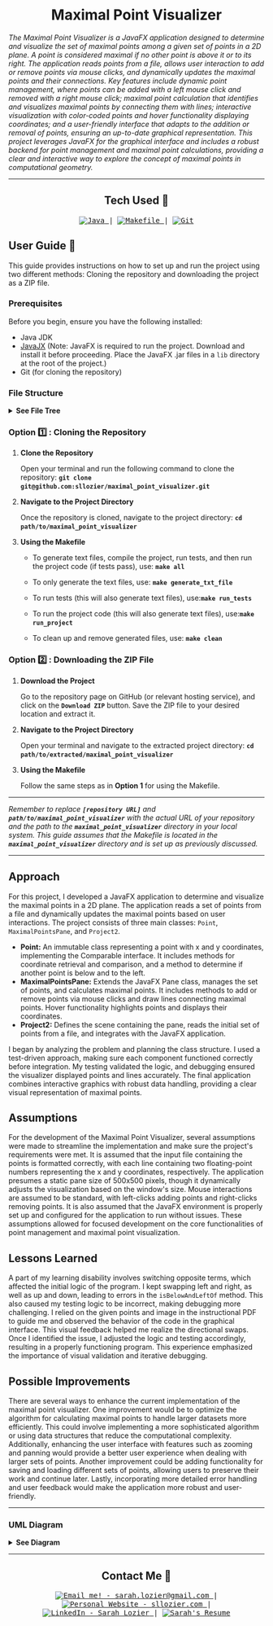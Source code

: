 <!-- Title -->
<h1 align="center">Maximal Point Visualizer</h1>
<p align="center">

<i>The Maximal Point Visualizer is a JavaFX application designed to determine and visualize the set of maximal points among a given set of points in a 2D plane. A point is considered maximal if no other point is above it or to its right. The application reads points from a file, allows user interaction to add or remove points via mouse clicks, and dynamically updates the maximal points and their connections. Key features include dynamic point management, where points can be added with a left mouse click and removed with a right mouse click; maximal point calculation that identifies and visualizes maximal points by connecting them with lines; interactive visualization with color-coded points and hover functionality displaying coordinates; and a user-friendly interface that adapts to the addition or removal of points, ensuring an up-to-date graphical representation. This project leverages JavaFX for the graphical interface and includes a robust backend for point management and maximal point calculations, providing a clear and interactive way to explore the concept of maximal points in computational geometry.
</i></p>

---

<h2 align="center">Tech Used 🧰</h2>

<!-- Tech Stack -->
<p align="center">
<kbd>
<a href="https://www.java.com/en/">
    <img alt="Java" src="https://img.shields.io/static/v1?label=&message=Java&color=ED8B00&logo=OpenJDK&logoColor=FFFFFF" />
  </a> | <a href="https://makefiletutorial.com/">
    <img alt="Makefile" src="https://img.shields.io/static/v1?label=&message=Makefile&color=6D00CC&logo=Make&logoColor=FFFFFF" />
  </a> | <a href="https://git-scm.com/">
    <img alt="Git" src="https://img.shields.io/static/v1?label=&message=Git&color=F05032&logo=Git&logoColor=FFFFFF" />
  </a>
  
  </kbd>
</p>

## User Guide 📔

This guide provides instructions on how to set up and run the project using two different methods: Cloning the repository and downloading the project as a ZIP file.

### Prerequisites

Before you begin, ensure you have the following installed:

- Java JDK
- [JavaJX](https://openjdk.org/) (Note: JavaFX is required to run the project. Download and install it before proceeding. Place the JavaFX .jar files in a `lib` directory at the root of the project.)
- Git (for cloning the repository)

### File Structure

<details>
<summary><b>See File Tree</b></summary>

The suggested file structure for your project is as follows:

```

.
└── maximal_point_visualizer/
    ├── bin/
    │   ├── docs/
    │   │   └── points.txt
    │   ├── main/
    │   │   └── .class files
    │   └── test/
    │       └── .class files
    ├── lib/
    │   └── javafx.jar files
    ├── public/
    │   └── project2_uml.png
    ├── src/
    │   ├── main/
    │   │   ├── Controller.java
    │   │   ├── main.fxml
    │   │   ├── MaximalPointsPane.java
    │   │   ├── Point.java
    │   │   └── Project2.java
    │   └── test/
    │       ├── GeneratePointsFile.java
    │       ├── MaximalPointsPaneTest.java
    │       ├── PointTest.java
    │       ├── Project2Test.java
    │       └── TestRunner.java
    ├── .gitignore
    ├── Makefile
    └── README.md

```

</details>

### Option 1️⃣ : Cloning the Repository

1. **Clone the Repository**

   Open your terminal and run the following command to clone the repository: **`git clone git@github.com:sllozier/maximal_point_visualizer.git`**

2. **Navigate to the Project Directory**

    Once the repository is cloned, navigate to the project directory: **`cd path/to/maximal_point_visualizer`**

3. **Using the Makefile**

    - To generate text files, compile the project, run tests, and then run the project code (if tests pass), use: **`make all`**

    - To only generate the text files, use: **`make generate_txt_file`**

    - To run tests (this will also generate text files), use:**`make run_tests`**

    - To run the project code (this will also generate text files), use:**`make run_project`**

    - To clean up and remove generated files, use: **`make clean`**

### Option 2️⃣ : Downloading the ZIP File

1. **Download the Project**

    Go to the repository page on GitHub (or relevant hosting service), and click on the **`Download ZIP`** button. Save the ZIP file to your desired location and extract it.

2. **Navigate to the Project Directory**

    Open your terminal and navigate to the extracted project directory: **`cd path/to/extracted/maximal_point_visualizer`**

3. **Using the Makefile**

    Follow the same steps as in **Option 1** for using the Makefile.

---

*Remember to replace **`[repository URL]`** and **`path/to/maximal_point_visualizer`** with the actual URL of your repository and the path to the **`maximal_point_visualizer`** directory in your local system. This guide assumes that the Makefile is located in the **`maximal_point_visualizer`** directory and is set up as previously discussed.*

---

## Approach

For this project, I developed a JavaFX application to determine and visualize the maximal points in a 2D plane. The application reads a set of points from a file and dynamically updates the maximal points based on user interactions. The project consists of three main classes: `Point`, `MaximalPointsPane`, and `Project2`.

- **Point:** An immutable class representing a point with x and y coordinates, implementing the Comparable interface. It includes methods for coordinate retrieval and comparison, and a method to determine if another point is below and to the left.
- **MaximalPointsPane:** Extends the JavaFX Pane class, manages the set of points, and calculates maximal points. It includes methods to add or remove points via mouse clicks and draw lines connecting maximal points. Hover functionality highlights points and displays their coordinates.
- **Project2:** Defines the scene containing the pane, reads the initial set of points from a file, and integrates with the JavaFX application.

I began by analyzing the problem and planning the class structure. I used a test-driven approach, making sure each component functioned correctly before integration. My testing validated the logic, and debugging ensured the visualizer displayed points and lines accurately. The final application combines interactive graphics with robust data handling, providing a clear visual representation of maximal points.

## Assumptions

For the development of the Maximal Point Visualizer, several assumptions were made to streamline the implementation and make sure the project's requirements were met. It is assumed that the input file containing the points is formatted correctly, with each line containing two floating-point numbers representing the x and y coordinates, respectively. The application presumes a static pane size of 500x500 pixels, though it dynamically adjusts the visualization based on the window's size. Mouse interactions are assumed to be standard, with left-clicks adding points and right-clicks removing points. It is also assumed that the JavaFX environment is properly set up and configured for the application to run without issues. These assumptions allowed for focused development on the core functionalities of point management and maximal point visualization.

## Lessons Learned

A part of my learning disability involves switching opposite terms, which affected the initial logic of the program. I kept swapping left and right, as well as up and down, leading to errors in the `isBelowAndLeftOf` method. This also caused my testing logic to be incorrect, making debugging more challenging. I relied on the given points and image in the instructional PDF to guide me and observed the behavior of the code in the graphical interface. This visual feedback helped me realize the directional swaps. Once I identified the issue, I adjusted the logic and testing accordingly, resulting in a properly functioning program. This experience emphasized the importance of visual validation and iterative debugging.

## Possible Improvements

There are several ways to enhance the current implementation of the maximal point visualizer. One improvement would be to optimize the algorithm for calculating maximal points to handle larger datasets more efficiently. This could involve implementing a more sophisticated algorithm or using data structures that reduce the computational complexity. Additionally, enhancing the user interface with features such as zooming and panning would provide a better user experience when dealing with larger sets of points. Another improvement could be adding functionality for saving and loading different sets of points, allowing users to preserve their work and continue later. Lastly, incorporating more detailed error handling and user feedback would make the application more robust and user-friendly.

---

### UML Diagram

<details>
<summary><b>See Diagram</b></summary>
<img align="center" width="750" src="./public/project2_uml.png" alt="UML Diagram Missing">
</details>

---

<h2 align="center">Contact Me 🦄</h2>
<!-- Contact Me -->
<p align="center">
<kbd>
<a href="mailto:sarah.lozier@gmail.com">
    <img alt="Email me! - sarah.lozier@gmail.com" src="https://img.shields.io/badge/-sarah.lozier@com-D14836?style=flat&logo=gmail&logoColor=white" />
  </a> | <a href="https://www.sllozier.com">
    <img alt="Personal Website - sllozier.com" src="https://img.shields.io/badge/-sllozier.com-a75fff?style=flat&logo=aboutdotme&logoColor=white" />
  </a> | <a href="https://www.linkedin.com/in/sarah-l-lozier/">
    <img alt="LinkedIn - Sarah Lozier" src="https://img.shields.io/badge/-Sarah_Lozier-0072b1?style=flat&logo=linkedin&logoColor=white" />
  </a> | <a href="https://github.com/sllozier/resume/raw/main/sarah_lozier_resume%20.pdf">
    <img alt="Sarah's Resume" src="https://img.shields.io/badge/-Sarah's_Resume-00D0B1?style=flat&logo=pinboard&logoColor=white" />
  </a>
  </kbd>
</p>
